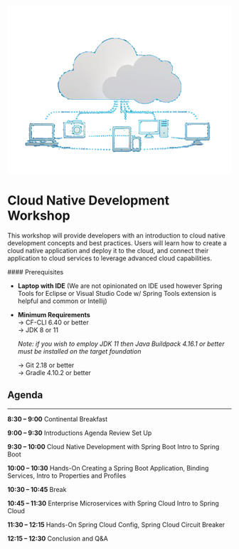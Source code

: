 ![](cnd.png)

# Cloud Native Development Workshop
This workshop will provide developers with an introduction to cloud native development concepts and best practices.  Users will learn how to create a cloud native application and deploy it to the cloud, and connect their application to cloud services to leverage advanced cloud capabilities.

<DIV align="left">
#### Prerequisites

* **Laptop with IDE** (We are not opinionated on IDE used however Spring Tools for Eclipse or Visual Studio Code w/ Spring Tools extension is helpful and common or Intellij)

* **Minimum Requirements**  
  → CF-CLI 6.40 or better  
  → JDK 8 or 11  

  _Note: if you wish to employ JDK 11 then Java Buildpack 4.16.1 or better must be installed on the target foundation_  

  → Git 2.18 or better  
  → Gradle 4.10.2 or better

## Agenda
---
**8:30 – 9:00**
Continental Breakfast

**9:00 – 9:30**
Introductions
Agenda Review
Set Up

**9:30 – 10:00**
Cloud Native Development with Spring Boot
Intro to Spring Boot

**10:00 – 10:30**
Hands-On
Creating a Spring Boot Application, Binding Services, Intro to Properties and Profiles

**10:30 – 10:45**
Break

**10:45 – 11:30**
Enterprise Microservices with Spring Cloud
Intro to Spring Cloud

**11:30 – 12:15**
Hands-On
Spring Cloud Config, Spring Cloud Circuit Breaker

**12:15 – 12:30**
Conclusion and Q&A

</DIV>
